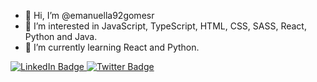 - 👋 Hi, I’m @emanuella92gomesr
- 👀 I’m interested in JavaScript, TypeScript, HTML, CSS, SASS, React, Python and Java.
- 🌱 I’m currently learning React and Python.


<!---### :fire: My Stats :
[![GitHub Streak](http://github-readme-streak-stats.herokuapp.com?user=emanuella92gomesr&theme=dark&background=000000)](https://git.io/streak-stats)
--->


<div style="align-items:center;">
    <div id="badges">
    <a href="https://www.linkedin.com/in/emanuellagomesr/" target="_blank">
      <img src="https://img.shields.io/badge/LinkedIn-blue?style=for-the-badge&logo=linkedin&logoColor=white" alt="LinkedIn Badge"/>
    </a>
    <a href="https://twitter.com/emanuella_t" target="_blank">
      <img src="https://img.shields.io/badge/Twitter-blue?style=for-the-badge&logo=twitter&logoColor=white" alt="Twitter Badge"/>
    </a>
  </div>
</div>

<!---
emanuella92gomesr/emanuella92gomesr is a ✨ special ✨ repository because its `README.md` (this file) appears on your GitHub profile.
You can click the Preview link to take a look at your changes.
--->

